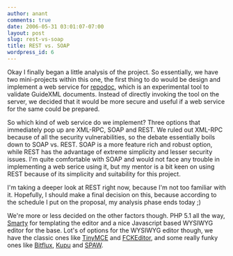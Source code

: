 ```yaml
---
author: anant
comments: true
date: 2006-05-31 03:01:07-07:00
layout: post
slug: rest-vs-soap
title: REST vs. SOAP
wordpress_id: 6
---
```


Okay I finally began a little analysis of the project. So essentially, we
have two mini-projects within this one, the first thing to do would be design
and implement a web service for
[repodoc](http://dev.gentoo.org/~yoswink/repodoc/), which is an experimental
tool to validate GuideXML documents. Instead of directly invoking the tool on
the server, we decided that it would be more secure and useful if a web
service for the same could be prepared.

So which kind of web service do we implement? Three options that immediately
pop up are XML-RPC, SOAP and REST. We ruled out XML-RPC because of all the
security vulnerabilities, so the debate essentially boils down to SOAP vs.
REST. SOAP is a more feature rich and robust option, while REST has the
advantage of extreme simplicity and lesser security issues. I'm quite
comfortable with SOAP and would not face any trouble in implementing a web
serice using it, but my mentor is a bit keen on using REST because of its
simplicity and suitability for this project.

I'm taking a deeper look at REST right now, because I'm not too familiar with
it. Hopefully, I should make a final decision on this, because according to
the schedule I put on the proposal, my analysis phase ends today ;)

We're more or less decided on the other factors though. PHP 5.1 all the way,
[Smarty](http://smarty.php.net/) for templating the editor and a nice
Javascript based WYSIWYG editor for the base. Lot's of options for the
WYSIWYG editor though, we have the classic ones like
[TinyMCE](http://tinymce.moxiecode.com/) and
[FCKEditor](http://www.fckeditor.net/default.html), and some really funky
ones like [Bitflux](http://www.bitfluxeditor.org/),
[Kupu](http://kupu.oscom.org/) and
[SPAW](http://www.solmetra.com/en/disp.php/en_products/en_spaw/en_spaw_intro).
